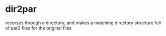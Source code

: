 # dir2par
recurses through a directory, and makes a matching directory structure full of par2 files for the original files
